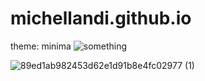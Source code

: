 # **michellandi.github.io**
theme: minima
<picture>
 <source media="(prefers-color-scheme: dark)" srcset="YOUR-DARKMODE-IMAGE">
 <source media="(prefers-color-scheme: light)" srcset="YOUR-LIGHTMODE-IMAGE">
 <img alt="something" src="![89ed1ab982453d62e1d91b8e4fc02977 (1)](https://github.com/michellandi/michellandi.github.io/assets/100609077/3af94e7a-1ea9-4fb6-a495-25fcb964c0c9)">
</picture>

![89ed1ab982453d62e1d91b8e4fc02977 (1)](https://github.com/michellandi/michellandi.github.io/assets/100609077/3af94e7a-1ea9-4fb6-a495-25fcb964c0c9)

